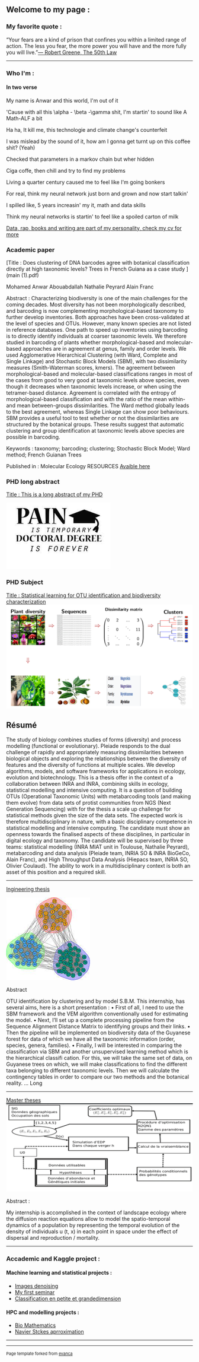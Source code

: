 
## Welcome to my page :
### My favorite quote :

“Your fears are a kind of prison that confines you within a limited range of action. The less you fear, the more power you will have and the more fully you will live.”[― Robert Greene, The 50th Law](https://www.amazon.fr/50th-Law-50-Cent/dp/006177460X)

---

### Who I'm : 

#### In two verse 

My name is Anwar and this world, I'm out of it 

'Cause with all this \alpha - \beta -\gamma shit, I'm startin' to sound like A Math-ALF a bit

Ha ha, It kill me, this technologie and climate change's counterfeit

I was mislead by the sound of it, how am I gonna get turnt up on this coffee shit? (Yeah)



Checked that parameters in a markov chain but wher hidden 

Ciga coffe, then chill and try to find my problems

Living a quarter century caused me to feel like I'm going bonkers

For real, think my neural network just born and grown and now start talkin'

I spilled like, 5 years increasin' my it, math and data skills

Think my neural networks is startin' to feel like a spoiled carton of milk

 
[ Data, rap, books and writing are part of my personality, check my cv for more ](mycv2.pdf) 

### Academic paper
[Title : Does clustering of DNA barcodes agree with botanical classification directly at high taxonomic levels? Trees in French Guiana as a case study
](main (1).pdf)

Mohamed Anwar Abouabdallah  Nathalie Peyrard  Alain Franc 

Abstract : Characterizing biodiversity is one of the main challenges for the coming decades. Most diversity has not been morphologically described, and barcoding is now complementing morphological-based taxonomy to further develop inventories. Both approaches have been cross-validated at the level of species and OTUs. However, many known species are not listed in reference databases. One path to speed up inventories using barcoding is to directly identify individuals at coarser taxonomic levels. We therefore studied in barcoding of plants whether morphological-based and molecular-based approaches are in agreement at genus, family and order levels. We used Agglomerative Hierarchical Clustering (with Ward, Complete and Single Linkage) and Stochastic Block Models (SBM), with two dissimilarity measures (Smith-Waterman scores, kmers). The agreement between morphological-based and molecular-based classifications ranges in most of the cases from good to very good at taxonomic levels above species, even though it decreases when taxonomic levels increase, or when using the tetramer-based distance. Agreement is correlated with the entropy of morphological-based classification and with the ratio of the mean within- and mean between-groups dissimilarities. The Ward method globally leads to the best agreement, whereas Single Linkage can show poor behaviours. SBM provides a useful tool to test whether or not the dissimilarities are structured by the botanical groups. These results suggest that automatic clustering and group identification at taxonomic levels above species are possible in barcoding.


Keywords : taxonomy; barcoding; clustering; Stochastic Block Model; Ward method; French Guianan Trees


Published in : Molecular Ecology RESOURCES [Avaible here](https://onlinelibrary.wiley.com/doi/10.1111/1755-0998.13579)


### PHD long abstract 
[Title : This is a long abstract of my PHD ](LivretMain.pdf)


<img src="images/phdimage.jpeg?raw=true"/>


### PHD Subject 

[Title : Statistical learning for OTU identification and biodiversity characterization ](/pdf/nvtemp.pdf)
<img src="images/premierpage.png?raw=true"/>
## Résumé
The study of biology combines studies of forms (diversity) and process modelling (functional or evolutionary). Pleiade responds to the dual challenge of rapidly and appropriately measuring dissimilarities between biological objects and exploring the relationships between the diversity of features and the diversity of functions at multiple scales. We develop algorithms, models, and software frameworks for applications in ecology, evolution and biotechnology. This is a thesis offer in the context of a collaboration between INRA and INRA, combining skills in ecology, statistical modelling and intensive computing. It is a question of building OTUs (Operational Taxonomic Units) with metabarcoding tools (and making them evolve) from data sets of protist communities from NGS (Next Generation Sequencing) with for the thesis a scale up challenge for statistical methods given the size of the data sets. The expected work is therefore multidisciplinary in nature, with a basic disciplinary competence in statistical modelling and intensive computing. The candidate must show an openness towards the finalised aspects of these disciplines, in particular in digital ecology and taxonomy. The candidate will be supervised by three teams: statistical modelling (INRA MIAT unit in Toulouse, Nathalie Peyrard), metabarcoding and data analysis (Pleiade team, INRIA SO & INRA BioGeCo, Alain Franc), and High Throughput Data Analysis (Hiepacs team, INRIA SO, Olivier Coulaud). The ability to work in a multidisciplinary context is both an asset of this position and a required skill.

---
[Ingineering thesis ](/pdf/2019_08_Stage_5A_MAM_ABOUABDALLAH_MohamedAnwar.pdf)

<img src="images/sbm.jpeg?raw=true"/>

Abstract


OTU identification by clustering and by model S.B.M.
 This internship, has several aims, here is a short presentation :
• First of all, I need to use the SBM framework and the VEM algorithm conventionally used for
estimating the model.
• Next, I’ll set up a complete processing pipeline from the Sequence Alignment Distance Matrix
to identifying groups and their links.
• Then the pipeline will be implemented on biodiversity data of the Guyanese forest for data of
which we have all the taxonomic information (order, species, genera, families).
• Finally, I will be interested in comparing the classification via SBM and another unsupervised
learning method which is the hierarchical classifi cation. For this, we will take the same set
of data, on Guyanese trees on which, we will make classifications to find the different taxa
belonging to different taxonomic levels. Then we will calculate the contingency tables in order
to compare our two methods and the botanical reality.
...
Long

---
[Master theses](1583720339634.pdf)
<img src="images/stage.PNG?raw=tru "/>

Abstract :

My internship is accomplished in the context of landscape ecology where the diffusion reaction equations allow to model the spatio-temporal dynamics of a population by representing the temporal evolution of the density of individuals u (t, x) in each point in space under the effect of dispersal and reproduction / mortality.

---

### Accademic and Kaggle project :


#### Machine learning and statistical projects :
- [Images denoising](projetrapport.pdf)
- [My first seminar](https://www.youtube.com/watch?v=RQHirehHPFE&ab_channel=DynaforDynafor)
- [Classification en petite et grandedimension](projetrapport.pdf)

#### HPC and modelling projects :
- [Bio Mathematics ](tp1bis.pdf)
- [Navier Stckes aprroximation](Tp2-abouabda.pdf)

---




---
<p style="font-size:11px">Page template forked from <a href="https://github.com/evanca/quick-portfolio">evanca</a></p>
<!-- Remove above link if you don't want to attibute -->
